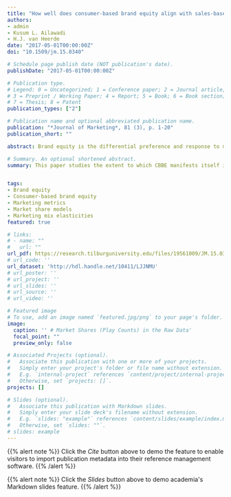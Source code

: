 ```yaml
---
title: "How well does consumer-based brand equity align with sales-based brand equity and marketing mix response?"
authors:
- admin
- Kusum L. Ailawadi
- H.J. van Heerde
date: "2017-05-01T00:00:00Z"
doi: "10.1509/jm.15.0340"

# Schedule page publish date (NOT publication's date).
publishDate: "2017-05-01T00:00:00Z"

# Publication type.
# Legend: 0 = Uncategorized; 1 = Conference paper; 2 = Journal article;
# 3 = Preprint / Working Paper; 4 = Report; 5 = Book; 6 = Book section;
# 7 = Thesis; 8 = Patent
publication_types: ["2"]

# Publication name and optional abbreviated publication name.
publication: "*Journal of Marketing*, 81 (3), p. 1-20"
publication_short: ""

abstract: Brand equity is the differential preference and response to marketing effort that a product obtains because of its brand identification. Brand equity can be measured based on either consumer perceptions or on sales. Consumer-based brand equity (CBBE) measures what consumers think and feel about the brand, whereas sales-based brand equity (SBBE) is the brand intercept in a choice or market share model. This paper studies the extent to which CBBE manifests itself in SBBE and marketing mix response using ten years of IRI scanner and Brand Asset Valuator (BAV) data for 290 brands spanning 25 packaged good categories. It uncovers a fairly strong positive association of SBBE with three dimensions of CBBE – Relevance, Esteem, and Knowledge – but a slight negative correspondence with the fourth dimension, Energized Differentiation. It also reveals new insights on the category characteristics that moderate the CBBE-SBBE relationship, and documents a more nuanced association of the CBBE dimensions with response to the major marketing mix variables than heretofore assumed. Implications are discussed for academic researchers who predict and test the impact of brand equity, for market researchers who measure it, and for marketers who want to translate their brand equity into marketplace success.

# Summary. An optional shortened abstract.
summary: This paper studies the extent to which CBBE manifests itself in SBBE and marketing mix response using ten years of IRI scanner and Brand Asset Valuator (BAV) data for 290 brands spanning 25 packaged good categories. This paper has received the MSI/Journal of Marketing's H. Paul Root Award (2017).


tags:
- Brand equity
- Consumer-based brand equity
- Marketing metrics
- Market share models
- Marketing mix elasticities
featured: true

# links:
# - name: ""
#   url: ""
url_pdf: https://research.tilburguniversity.edu/files/19561009/JM.15.0340.final_paper_withappendix.pdf
# url_code: ''
url_dataset: 'http://hdl.handle.net/10411/LJJNMU'
# url_poster: ''
# url_project: ''
# url_slides: ''
# url_source: ''
# url_video: ''

# Featured image
# To use, add an image named `featured.jpg/png` to your page's folder.
image:
  caption: '' # Market Shares (Play Counts) in the Raw Data'
  focal_point: ""
  preview_only: false

# Associated Projects (optional).
#   Associate this publication with one or more of your projects.
#   Simply enter your project's folder or file name without extension.
#   E.g. `internal-project` references `content/project/internal-project/index.md`.
#   Otherwise, set `projects: []`.
projects: []

# Slides (optional).
#   Associate this publication with Markdown slides.
#   Simply enter your slide deck's filename without extension.
#   E.g. `slides: "example"` references `content/slides/example/index.md`.
#   Otherwise, set `slides: ""`.
# slides: example
---
```


{{% alert note %}}
Click the *Cite* button above to demo the feature to enable visitors to import publication metadata into their reference management software.
{{% /alert %}}

{{% alert note %}}
Click the *Slides* button above to demo academia's Markdown slides feature.
{{% /alert %}}

<!-- Supplementary notes can be added here, including [code and math](https://sourcethemes.com/academic/docs/writing-markdown-latex/). -->
